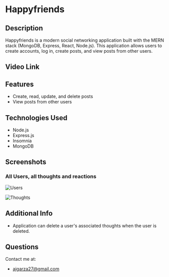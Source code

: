 # Happyfriends

## Description

Happyfriends is a modern social networking application built with the MERN stack (MongoDB, Express, React, Node.js). This application allows users to create accounts, log in, create posts, and view posts from other users.

## Video Link

## Features

- Create, read, update, and delete posts
- View posts from other users

## Technologies Used

- Node.js
- Express.js
- Insomnia
- MongoDB

## Screenshots

### All Users, all thoughts and reactions

![Users](/assets/images/)

![Thoughts](/assets/images/)

## Additional Info

- Application can delete a user's associated thoughts when the user is deleted.

## Questions

Contact me at:

- ajgarza27@gmail.com
